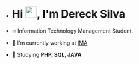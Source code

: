 - <h1 align="left">Hi <img src="https://raw.githubusercontent.com/kaueMarques/kaueMarques/master/hi.gif" width="30px">, I'm Dereck Silva</h1>

- 🔥 Information Technology Management Student.
- 🔭 I'm currently working at [IMA](https://ima.sp.gov.br)
- 💬 Studying **PHP, SQL, JAVA**

